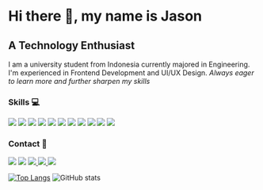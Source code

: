 # Hi there 👋, my name is Jason
## A Technology Enthusiast
I am a university student from Indonesia currently majored in Engineering. I'm experienced in Frontend Development and UI/UX Design.
*Always eager to learn more and further sharpen my skills*

### Skills :computer:
<img src="https://img.shields.io/badge/-HTML5-333333?style=for-the-badge&logo=html5"> <img src="https://img.shields.io/badge/-CSS3-333333?style=for-the-badge&logo=css3"> <img src="https://img.shields.io/badge/-JavaScript-333333?style=for-the-badge&logo=javascript"> <img src="https://img.shields.io/badge/-Sass-333333?style=for-the-badge&logo=sass"> <img src="https://img.shields.io/badge/-Bootstrap-333333?style=for-the-badge&logo=bootstrap"> <img src="https://img.shields.io/badge/-React-333333?style=for-the-badge&logo=react"> <img src="https://img.shields.io/badge/-Git-333333?style=for-the-badge&logo=git"> <img src="https://img.shields.io/badge/-Python-333333?style=for-the-badge&logo=python"> <img src="https://img.shields.io/badge/-C-333333?style=for-the-badge&logo=c"> <img src="https://img.shields.io/badge/-C++-333333?style=for-the-badge&logo=c%2B%2B"> <img src="https://img.shields.io/badge/-Figma-333333?style=for-the-badge&logo=figma">

### Contact :iphone:
<a href="mailto: jasonkanggara19022002@gmail.com"> <img src="https://img.shields.io/badge/jasonkanggara19022002@gmail.com-D14836?style=flat-square&logo=gmail&logoColor=white"></a>
<a href="https://timeline.line.me/user/_dXq840Z-z31_8b_qEpfQp0FgF18DFgGyKMGFck0"><img src="https://img.shields.io/badge/-jason__punyahp-00c300?style=flat-square&logo=LINE&logoColor=white"></a>
<a href="https://www.linkedin.com/in/jason-kanggara-423b011a9/"> <img src="https://img.shields.io/badge/Jason_Kanggara-0077B5?style=flat-square&logo=linkedin&logoColor=white"> </a>
<a href="https://www.instagram.com/jason.kanggara/"> <img src="https://img.shields.io/badge/jason.kanggara-E4405F?style=flat-square&logo=instagram&logoColor=white"> </a>
<a href="https://github.com/jask-19"> <img src="https://img.shields.io/badge/jask--19-100000?style=flat-square&logo=github&logoColor=white"> </a>

[![Top Langs](https://github-readme-stats.vercel.app/api/top-langs/?username=jask-19&theme=dracula)](https://github.com/anuraghazra/github-readme-stats)
![GitHub stats](https://github-readme-stats.vercel.app/api?username=jask-19&show_icons=true&theme=dracula)  

